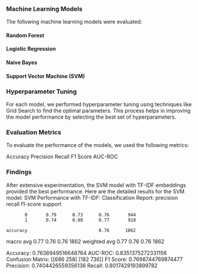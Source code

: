 ### Machine Learning Models
The following machine learning models were evaluated:

#### Random Forest
#### Logistic Regression
#### Naive Bayes
#### Support Vector Machine (SVM)


### Hyperparameter Tuning
For each model, we performed hyperparameter tuning using techniques like Grid Search to find the optimal parameters. This process helps in improving the model performance by selecting the best set of hyperparameters.

### Evaluation Metrics
To evaluate the performance of the models, we used the following metrics:

Accuracy
Precision
Recall
F1 Score
AUC-ROC


### Findings
After extensive experimentation, the SVM model with TF-IDF embeddings provided the best performance. Here are the detailed results for the SVM model:
SVM Performance with TF-IDF:
Classification Report:
               precision    recall  f1-score   support

           0       0.79      0.73      0.76       944
           1       0.74      0.80      0.77       918

    accuracy                           0.76      1862
   macro avg       0.77      0.76      0.76      1862
weighted avg       0.77      0.76      0.76      1862

Accuracy: 0.7636949516648764
AUC-ROC: 0.8351375272331156
Confusion Matrix:
 [[686 258]
 [182 736]]
F1 Score: 0.7698744769874477
Precision: 0.7404426559356136
Recall: 0.8017429193899782
